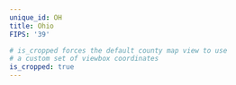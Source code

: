 ```yaml
---
unique_id: OH
title: Ohio
FIPS: '39'

# is_cropped forces the default county map view to use
# a custom set of viewbox coordinates
is_cropped: true
---
```


